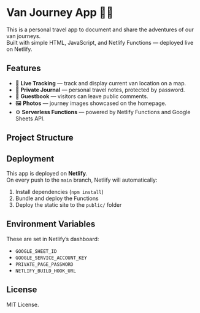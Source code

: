 # Van Journey App 🚐✨

This is a personal travel app to document and share the adventures of our van journeys.  
Built with simple HTML, JavaScript, and Netlify Functions — deployed live on Netlify.

## Features

- 📍 **Live Tracking** — track and display current van location on a map.
- 📝 **Private Journal** — personal travel notes, protected by password.
- 💬 **Guestbook** — visitors can leave public comments.
- 🖼️ **Photos** — journey images showcased on the homepage.
- ⚙️ **Serverless Functions** — powered by Netlify Functions and Google Sheets API.

## Project Structure


## Deployment

This app is deployed on **Netlify**.  
On every push to the `main` branch, Netlify will automatically:

1. Install dependencies (`npm install`)
2. Bundle and deploy the Functions
3. Deploy the static site to the `public/` folder

## Environment Variables

These are set in Netlify’s dashboard:

- `GOOGLE_SHEET_ID`
- `GOOGLE_SERVICE_ACCOUNT_KEY`
- `PRIVATE_PAGE_PASSWORD`
- `NETLIFY_BUILD_HOOK_URL`

## License

MIT License.
